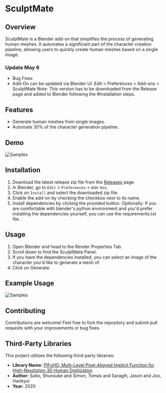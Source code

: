 # SculptMate

## Overview

SculptMate is a Blender add-on that simplifies the process of generating human meshes. It automates a significant part of the character creation pipeline, allowing users to quickly create human meshes based on a single image.

### Update May 6
- Bug Fixes
- Add-On can be updated via Blender UI. Edit > Preferences > Add-ons > SculptMate
Note: This version has to be downloaded from the Release page and added to Blender following the #Installation steps.


## Features

- Generate human meshes from single images.
- Automate 30% of the character generation pipeline.

## Demo

![Samples](assets/samples.gif)


## Installation

1. Download the latest release zip file from the [Releases](https://github.com/shravan-d/SculptMate/releases) page.
2. In Blender, go to `Edit` > `Preferences` > `Add-Ons`.
3. Click on `Install` and select the downloaded zip file.
4. Enable the add-on by checking the checkbox next to its name.
5. Install dependencies by clicking the provided button.
   Optionally: If you are comfortable with blender's python environment and you'd prefer installing the dependencies yourself, you can use the requirements.txt file. 

## Usage

1. Open Blender and head to the Render Properties Tab.
2. Scroll down to find the SculptMate Panel.
3. If you have the dependencies installed, you can select an image of the character you'd like to generate a mesh of.
4. Click on Generate.

## Example Usage

![Samples](assets/usage.gif)

## Contributing

Contributions are welcome! Feel free to fork the repository and submit pull requests with your improvements or bug fixes.

## Third-Party Libraries

This project utilizes the following third-party libraries:

- **Library Name:** [PIFuHD: Multi-Level Pixel-Aligned Implicit Function for High-Resolution 3D Human Digitization](https://shunsukesaito.github.io/PIFuHD/)
- **Author:** Saito, Shunsuke and Simon, Tomas and Saragih, Jason and Joo, Hanbyul
- **Year:** 2020
